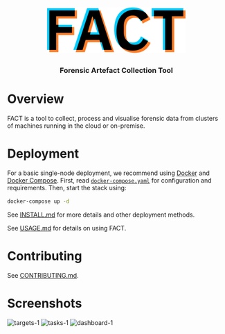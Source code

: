 <div align="center">
  <h1><img src="ui/public/logo.svg" alt="FACT" width="320" /></h1>
  <h3>Forensic Artefact Collection Tool</h3>
</div>

# Overview

FACT is a tool to collect, process and visualise forensic data from clusters of
machines running in the cloud or on-premise.

# Deployment

For a basic single-node deployment, we recommend using [Docker](https://docs.docker.com/get-docker/)
and [Docker Compose](https://docs.docker.com/compose/install/). First, read
[`docker-compose.yaml`](docker-compose.yaml) for configuration and requirements.
Then, start the stack using:

```sh
docker-compose up -d
```

See [INSTALL.md](docs/INSTALL.md) for more details and other deployment methods.

See [USAGE.md](docs/USAGE.md) for details on using FACT.

# Contributing

See [CONTRIBUTING.md](docs/CONTRIBUTING.md).

# Screenshots

![targets-1](https://user-images.githubusercontent.com/1705906/140052919-23f7e567-ab52-441e-982e-1a0ec819d17c.png)
![tasks-1](https://user-images.githubusercontent.com/1705906/140052963-f39cce21-5634-4235-afa2-193e1621ba50.png)
![dashboard-1](https://user-images.githubusercontent.com/1705906/140052998-09c39a3f-b690-4c62-a2ba-9734244ace63.png)

<!-- vim: set conceallevel=2 et ts=2 sw=2: -->
